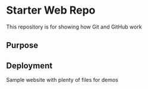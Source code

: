 # Starter Web Repo

This repository is for showing how Git and GitHub work

## Purpose
## Deployment

Sample website with plenty of files for demos